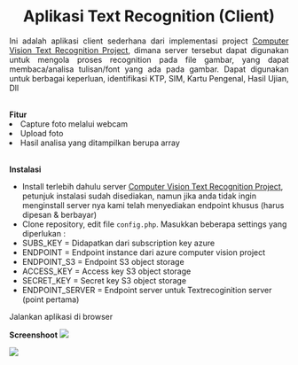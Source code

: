 <h1 align="center">Aplikasi Text Recognition (Client)</h1>

<p align="justify">Ini adalah aplikasi client sederhana dari implementasi project <a href="https://github.com/haxorsprogramming/ComputerVisionTextServer">Computer Vision Text Recognition Project</a>, dimana server tersebut dapat digunakan untuk mengola proses recognition pada file gambar, yang dapat membaca/analisa tulisan/font yang ada pada gambar. Dapat digunakan untuk berbagai keperluan, identifikasi KTP, SIM, Kartu Pengenal, Hasil Ujian, Dll
</p>

<br/>
<strong>Fitur</strong>
<li>Capture foto melalui webcam</li>
<li>Upload foto</li>
<li>Hasil analisa yang ditampilkan berupa array</li>
<br/>

<strong>Instalasi</strong>

- Install terlebih dahulu server  <a href="https://github.com/haxorsprogramming/ComputerVisionTextServer">Computer Vision Text Recognition Project</a>, petunjuk instalasi sudah disediakan, namun jika anda tidak ingin menginstall server nya kami telah menyediakan endpoint khusus (harus dipesan & berbayar)
- Clone repository, edit file <code>config.php</code>. Masukkan beberapa settings yang diperlukan :
- SUBS_KEY = Didapatkan dari subscription key azure
- ENDPOINT = Endpoint instance dari azure computer vision project
- ENDPOINT_S3 = Endpoint S3 object storage
- ACCESS_KEY = Access key S3 object storage
- SECRET_KEY = Secret key S3 object storage
- ENDPOINT_SERVER = Endpoint server untuk Textrecoginition server (point pertama)


Jalankan aplikasi di browser

<strong>Screenshoot</strong>
<img src="https://s3.jagoanstorage.com/aditia-ss-storage-3561/TEXT_RECOGNITION_SERVER/1.png">

<img src="https://s3.jagoanstorage.com/aditia-ss-storage-3561/TEXT_RECOGNITION_SERVER/2.png">